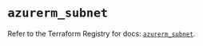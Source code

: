 # `azurerm_subnet`

Refer to the Terraform Registry for docs: [`azurerm_subnet`](https://registry.terraform.io/providers/hashicorp/azurerm/4.43.0/docs/resources/subnet).
